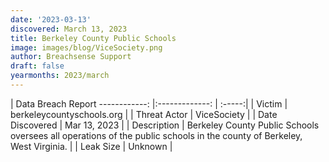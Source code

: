 ```yaml
---
date: '2023-03-13'
discovered: March 13, 2023
title: Berkeley County Public Schools
image: images/blog/ViceSociety.png
author: Breachsense Support
draft: false
yearmonths: 2023/march
---
```



| Data Breach Report
------------:     |:-------------:    | :-----:|
| Victim      | berkeleycountyschools.org      | 
| Threat Actor      | ViceSociety      | 
| Date Discovered      | Mar 13, 2023      | 
| Description      | Berkeley County Public Schools oversees all operations of the public schools in the county of Berkeley, West Virginia.      | 
| Leak Size      | Unknown      | 

